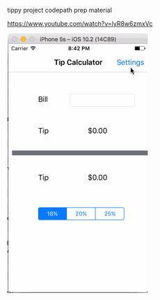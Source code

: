 tippy project codepath prep material

https://www.youtube.com/watch?v=lyR8w6zmxVc

![alt text](./tippy.gif "walk through")
